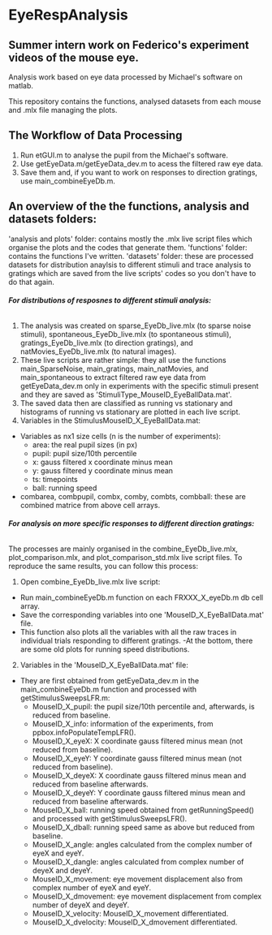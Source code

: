 # EyeRespAnalysis

## Summer intern work on Federico's experiment videos of the mouse eye.

Analysis work based on eye data processed by Michael's software on matlab.

This repository contains the functions, analysed datasets from each mouse and .mlx file managing the plots.

## The Workflow of Data Processing
1. Run etGUI.m to analyse the pupil from the Michael's software.
2. Use getEyeData.m/getEyeData_dev.m to acess the filtered raw eye data.
3. Save them and, if you want to work on responses to direction gratings, use main_combineEyeDb.m.


## An overview of the the functions, analysis and datasets folders:
'analysis and plots' folder: contains mostly the .mlx live script files which organise the plots and the codes that generate them.
'functions' folder: contains the functions I've written.
'datasets' folder: these are processed datasets for distribution anaylsis to different stimuli and trace analysis to gratings which are saved from the live scripts' codes so you don't have to do that again.


###### **For distributions of resposnes to different stimuli analysis:**
1. The analysis was created on sparse_EyeDb_live.mlx (to sparse noise stimuli), spontaneous_EyeDb_live.mlx (to spontaneous stimuli), gratings_EyeDb_live.mlx (to direction gratings), and natMovies_EyeDb_live.mlx (to natural images).
2. These live scripts are rather simple: they all use the functions main_SparseNoise, main_gratings, main_natMovies, and main_spontaneous to extract filtered raw eye data from getEyeData_dev.m only in experiments with the specific stimuli present and they are saved as 'StimuliType_MouseID_EyeBallData.mat'.
3. The saved data then are classified as running vs stationary and histograms of running vs stationary are plotted in each live script.
4. Variables in the StimulusMouseID_X_EyeBallData.mat:
  - Variables as nx1 size cells (n is the number of experiments):
    - area: the real pupil sizes (in px)
    - pupil: pupil size/10th percentile
    - x: gauss filtered x coordinate minus mean
    - y: gauss filtered y coordinate minus mean
    - ts: timepoints
    - ball: running speed
 - combarea, combpupil, combx, comby, combts, combball: these are combined matrice from above cell arrays.

###### **For analysis on more specific responses to different direction gratings:**
The processes are mainly organised in the combine_EyeDb_live.mlx, plot_comparison.mlx, and plot_comparison_std.mlx live script files.
To reproduce the same results, you can follow this process:
1. Open combine_EyeDb_live.mlx live script:
 - Run main_combineEyeDb.m function on each FRXXX_X_eyeDb.m db cell array.
 - Save the corresponding variables into one 'MouseID_X_EyeBallData.mat' file.
 - This function also plots all the variables with all the raw traces in individual trials responding to different gratings.
 -At the bottom, there are some old plots for running speed distributions.
2. Variables in the 'MouseID_X_EyeBallData.mat' file:
  - They are first obtained from getEyeData_dev.m in the main_combineEyeDb.m function and processed with getStimulusSweepsLFR.m:
    - MouseID_X_pupil: the pupil size/10th percentile and, afterwards, is reduced from baseline.
    - MouseID_X_info: information of the experiments, from ppbox.infoPopulateTempLFR().
    - MouseID_X_eyeX: X coordinate gauss filtered minus mean (not reduced from baseline).
    - MouseID_X_eyeY: Y coordinate gauss filtered minus mean (not reduced from baseline).
    - MouseID_X_deyeX: X coordinate gauss filtered minus mean and reduced from baseline afterwards.
    - MouseID_X_deyeY: Y coordinate gauss filtered minus mean and reduced from baseline afterwards.
    - MouseID_X_ball: running speed obtained from getRunningSpeed() and processed with getStimulusSweepsLFR().
    - MouseID_X_dball: running speed same as above but reduced from baseline.
    - MouseID_X_angle: angles calculated from the complex number of eyeX and eyeY.
    - MouseID_X_dangle: angles calculated from complex number of deyeX and deyeY.
    - MouseID_X_movement: eye movement displacement also from complex number of eyeX and eyeY.
    - MouseID_X_dmovement: eye movement displacement from complex number of deyeX and deyeY.
    - MouseID_X_velocity: MouseID_X_movement differentiated.
    - MouseID_X_dvelocity: MouseID_X_dmovement differentiated.
